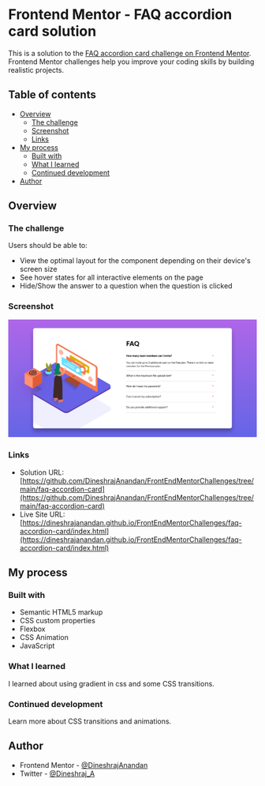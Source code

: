 # Frontend Mentor - FAQ accordion card solution

This is a solution to the [FAQ accordion card challenge on Frontend Mentor](https://www.frontendmentor.io/challenges/faq-accordion-card-XlyjD0Oam). Frontend Mentor challenges help you improve your coding skills by building realistic projects. 

## Table of contents

- [Overview](#overview)
  - [The challenge](#the-challenge)
  - [Screenshot](#screenshot)
  - [Links](#links)
- [My process](#my-process)
  - [Built with](#built-with)
  - [What I learned](#what-i-learned)
  - [Continued development](#continued-development)
- [Author](#author)

## Overview

### The challenge

Users should be able to:

- View the optimal layout for the component depending on their device's screen size
- See hover states for all interactive elements on the page
- Hide/Show the answer to a question when the question is clicked

### Screenshot

![](./screenshot.png)


### Links

- Solution URL: [https://github.com/DineshrajAnandan/FrontEndMentorChallenges/tree/main/faq-accordion-card](https://github.com/DineshrajAnandan/FrontEndMentorChallenges/tree/main/faq-accordion-card)
- Live Site URL: [https://dineshrajanandan.github.io/FrontEndMentorChallenges/faq-accordion-card/index.html](https://dineshrajanandan.github.io/FrontEndMentorChallenges/faq-accordion-card/index.html)

## My process

### Built with

- Semantic HTML5 markup
- CSS custom properties
- Flexbox
- CSS Animation
- JavaScript

### What I learned

I learned about using gradient in css and some CSS transitions.

### Continued development

Learn more about CSS transitions and animations.

## Author

- Frontend Mentor - [@DineshrajAnandan](https://www.frontendmentor.io/profile/DineshrajAnandan)
- Twitter - [@Dineshraj_A](https://www.twitter.com/Dineshraj_A)
